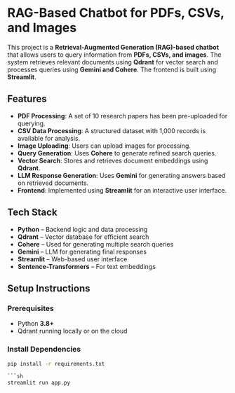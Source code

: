 # RAG-Based Chatbot for PDFs, CSVs, and Images

This project is a **Retrieval-Augmented Generation (RAG)-based chatbot** that allows users to query information from **PDFs, CSVs, and images**. The system retrieves relevant documents using **Qdrant** for vector search and processes queries using **Gemini and Cohere**. The frontend is built using **Streamlit**.

## Features

- **PDF Processing**: A set of 10 research papers has been pre-uploaded for querying.
- **CSV Data Processing**: A structured dataset with 1,000 records is available for analysis.
- **Image Uploading**: Users can upload images for processing.
- **Query Generation**: Uses **Cohere** to generate refined search queries.
- **Vector Search**: Stores and retrieves document embeddings using **Qdrant**.
- **LLM Response Generation**: Uses **Gemini** for generating answers based on retrieved documents.
- **Frontend**: Implemented using **Streamlit** for an interactive user interface.

## Tech Stack

- **Python** – Backend logic and data processing
- **Qdrant** – Vector database for efficient search
- **Cohere** – Used for generating multiple search queries
- **Gemini** – LLM for generating final responses
- **Streamlit** – Web-based user interface
- **Sentence-Transformers** – For text embeddings

## Setup Instructions

### Prerequisites

- Python **3.8+**
- Qdrant running locally or on the cloud

### Install Dependencies

```sh
pip install -r requirements.txt

```sh
streamlit run app.py

